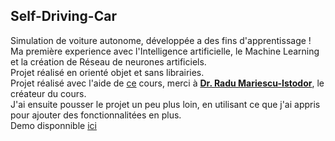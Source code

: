 ## Self-Driving-Car  
  
Simulation de voiture autonome, développée a des fins d'apprentissage !  
Ma première experience avec l'Intelligence artificielle, le Machine Learning et la création de Réseau de neurones artificiels.  
Projet réalisé en orienté objet et sans librairies.  
Projet réalisé avec l'aide de [ce](https://youtu.be/Rs_rAxEsAvI) cours, merci à **[Dr. Radu Mariescu-Istodor](https://www.youtube.com/channel/UC3XGlNq8O5hZlZBJlSFB4jg)**,
le créateur du cours.  
J'ai ensuite pousser le projet un peu plus loin, en utilisant ce que j'ai appris pour ajouter des fonctionnalitées en plus.  
Demo disponnible [ici](https://delceyhugo.github.io/Self-Driving-Car/)
